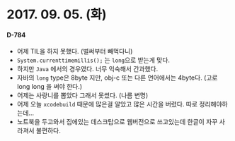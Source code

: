 # 2017. 09. 05. (화)

#### D-784



- 어제 TIL을 하지 못했다. (벌써부터 빼먹다니)
- `System.currenttimemillis();` 는 `long`으로 받는게 맞다.
- 하지만 `Java` 에서의 경우였다. 너무 익숙해서 간과했다.
- 자바의 `long` type은 8byte 지만, obj-c 또는 다른 언어에서는 4byte다. (고로 long long 을 써야 한다.)
- 어제는 사랑니를 뽑았다 그래서 못썼다. (나름 변명)
- 어제 오늘 `xcodebuild` 때문에 많은걸 알았고 많은 시간을 버렸다. 따로 정리해야하는데...
- 노트북을 두고와서 집에있는 데스크탑으로 웹버전으로 쓰고있는데 한글이 자꾸 사라져서 불편하다.

